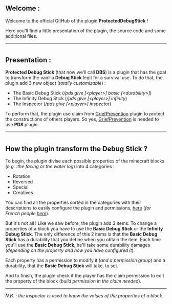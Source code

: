 

## Welcome :
Welcome to the official GitHub of the plugin **ProtectedDebugStick** !

Here you'll find a little presentation of the plugin, the source code and some additional
files.
***

#
## Presentation :
**Protected Debug Stick** (that now we'll call **DBS**) is a plugin that has the
goal to transform the vanilla **Debug Stick** legit for a survival use.
To do that, the plugin add 3 new object (*totally customizable*) :
* The Basic Debug Stick (*/pds give \[\<player>] basic \[\<durability>]*)
* The Infinity Debug Stick (*/pds give \[\<player>] infinity*)
* The Inspector (*/pds give \[\<player>] inspector*)

To perform that, the plugin use claim from
[GriefPrevention](https://www.spigotmc.org/resources/griefprevention.1884/)
plugin to protect the constructions of others players. So yes,
[GriefPrevention](https://www.spigotmc.org/resources/griefprevention.1884/)
is needed to use **PDS** plugin.
***

#
## How the plugin transform the Debug Stick ?

To begin, the plugin divise each possible properties of the minecraft blocks (*e.g. :the 
facing or the water log*) into 4 categories :
* Rotation
* Reversed
* Special
* Creatives

You can find all the properties sorted in the categories with their descriptions to easily
configure the plugin and permissions,
[here](https://github.com/MachiganMC/ProtectedDebugStick/blob/master/src/main/resources/properties_en.yml)
(*for French people 
[here](https://github.com/MachiganMC/ProtectedDebugStick/blob/master/src/main/resources/properties_fr.yml)*).



But it's not all ! Like we saw before, the plugin add 3 items. To change a properties of a
block you have to use the **Basic Debug Stick** or the **Infinity Debug Stick**.
The only difference of this 2 items is that the **Basic Debug Stick** has a durability
that you define when you obtain the item.
Each time you'll use the **Basic Debug Stick**, he'll take some durability damages
(*depending on the property and how you have configured it*).


Each property has a permission to modify it (*and a permission group*) and a durability,
that the **Basic Debug Stick** will take, to set.


And to finish, the plugin check if the player has the claim permission to edit the property
of the block (*build permission in the claim needed*). 
***

*N.B. : the inspector is used to know the values of the properties of a block*